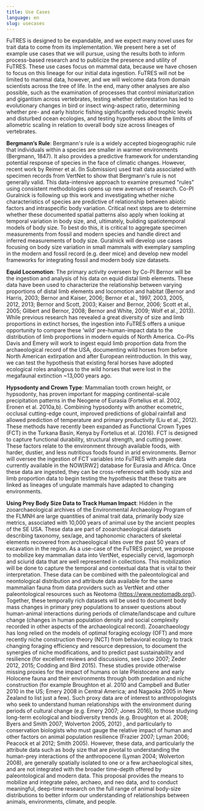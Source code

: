 ```yaml
---
title: Use Cases
language: en
slug: usecases 
---
```


FuTRES is designed to be expandable, and we expect many novel uses for trait data to come from its implementation. We present here a set of example use cases that we will pursue, using the results both to inform process-based research and to publicize the presence and utility of FuTRES. These use cases focus on mammal data, because we have chosen to focus on this lineage for our initial data ingestion. FuTRES will not be limited to mammal data, however, and we will welcome data from domain scientists across the tree of life. In the end, many other analyses are also possible, such as the examination of processes that control miniaturization and gigantism across vertebrates, testing whether deforestation has led to evolutionary changes in bird or insect wing-aspect ratio, determining whether pre- and early historic fishing significantly reduced trophic levels and disturbed ocean ecologies, and testing hypotheses about the limits of allometric scaling in relation to overall body size across lineages of vertebrates.

<b>Bergmann’s Rule</b>: Bergmann's rule is a widely accepted biogeographic rule that individuals within a species are smaller in warmer environments (Bergmann, 1847).  It also provides a predictive framework for understanding potential response of species in the face of climatic changes. However, recent work by Reimer et al. (In Submission) used trait data associated with specimen records from VertNet to show that Bergmann's rule is not generally valid.  This data-intensive approach to examine presumed "rules" using consistent methodologies opens up new avenues of research. Co-PI Guralnick is following up this work and investigating whether niche characteristics of species are predictive of relationship between abiotic factors and intraspecific body variation.  Critical next steps are to determine whether these documented spatial patterns also apply when looking at temporal variation in body size, and, ultimately, building spatiotemporal models of body size.  To best do this, it is critical to aggregate specimen measurements from fossil and modern species and handle direct and inferred measurements of body size. Guralnick will develop use cases focusing on body size variation in small mammals with exemplary sampling in the modern and fossil record (e.g. deer mice) and develop new model frameworks for integrating fossil and modern body size datasets.

<b>Equid Locomotion</b>: The primary activity overseen by Co-PI Bernor will be the ingestion and analysis of his data on equid distal limb elements. These data have been used to characterize the relationship between varying proportions of distal limb elements and locomotion and habitat (Bernor and Harris, 2003; Bernor and Kaiser, 2006; Bernor et al., 1997, 2003, 2005, 2012, 2013; Bernor and Scott, 2003; Kaiser and Bernor, 2006; Scott et al., 2005; Gilbert and Bernor, 2008; Bernor and White, 2009; Wolf et al., 2013). While previous research has revealed a great diversity of size and limb proportions in extinct horses, the ingestion into FuTRES offers a unique opportunity to compare these ‘wild’ pre-human-impact data to the distribution of limb proportions in modern equids of North America. Co-PIs Davis and Emery will work to ingest equid limb proportion data from the archaeological record of the USA, documenting wild horses from before North American extirpation and after European reintroduction. In this way, we can test the hypothesis that existing feral horses have adopted ecological roles analogous to the wild horses that were lost in the megafaunal extinction ~13,000 years ago.

<b>Hypsodonty and Crown Type</b>: Mammalian tooth crown height, or hypsodonty, has proven important for mapping continental-scale precipitation patterns in the Neogene of Eurasia (Fortelius et al. 2002, Eronen et al. 2010a,b). Combining hypsodonty with another ecometric, occlusal cutting-edge count, improved predictions of global rainfall and allowed prediction of temperature and primary productivity (Liu et al., 2012). These methods have recently been expanded as Functional Crown Types (FCT) in the Turkana Basin, Kenya by Fortelius et al. (2016). FCT is designed to capture functional durability, structural strength, and cutting power. These factors relate to the environment through available foods, with harder, dustier, and less nutritious foods found in arid environments. Bernor will oversee the ingestion of FCT variables into FuTRES with ample data currently available in the NOW[RW2]  database for Eurasia and Africa. Once these data are ingested, they can be cross-referenced with body size and limb proportion data to begin testing the hypothesis that these traits are linked as lineages of ungulate mammals have adapted to changing environments.

<b>Using Prey Body Size Data to Track Human Impact</b>:  Hidden in the zooarchaeological archives of the Environmental Archaeology Program of the FLMNH are large quantities of animal trait data, primarily body size metrics, associated with 10,000 years of animal use by the ancient peoples of the SE USA. These data are part of zooarchaeological datasets describing taxonomy, sex/age, and taphonomic characters of skeletal elements recovered from archaeological sites over the past 50 years of excavation in the region. As a use-case of the FuTRES project, we propose to mobilize key mammalian data into VertNet, especially cervid, lagomorph and sciurid data that are well represented in collections.  This mobilization will be done to capture the temporal and contextual data that is vital to their interpretation.  These data can be combined with the paleontological and neontological distribution and attribute data available for the same mammalian fauna from data providers such as VertNet and other paleontological resources such as Neotoma (https://www.neotomadb.org/). Together, these temporally rich datasets will be used to document body mass changes in primary prey populations to answer questions about human-animal interactions during periods of climate/landscape and culture change (changes in human population density and social complexity recorded in other aspects of the archaeological record). Zooarchaeology has long relied on the models of optimal foraging ecology (OFT) and more recently niche construction theory (NCT) from behavioral ecology to track changing foraging efficiency and resource depression, to document the synergies of niche modifications, and to predict past sustainability and resilience (for excellent reviews and discussions, see Lupo 2007; Zeder 2012, 2015; Codding and Bird 2015). These studies provide otherwise missing proxies for the impact of humans on late Pleistocene and early Holocene fauna and their environments through both predation and niche construction (for example Broughton et al. 2010 and Campbell and Butler 2010 in the US; Emery 2008 in Central America; and Nagaoka 2005 in New Zealand to list just a few). Such proxy data are of interest to anthropologists who seek to understand human relationships with the environment during periods of cultural change (e.g. Emery 2007; Jones 2016), to those studying long-term ecological and biodiversity trends (e.g. Broughton et al. 2008; Byers and Smith 2007; Wolverton 2005, 2012) , and particularly to conservation biologists who must gauge the relative impact of human and other factors on animal population resilience (Frazier 2007; Lyman 2006; Peacock et al 2012; Smith 2005). However, these data, and particularly the attribute data such as body size that are pivotal to understanding the human-prey interactions of the anthropocene (Lyman 2004; Wolverton 2008), are generally spatially isolated to one or a few archaeological sites, and are not integrated with the broader time-depth offered by paleontological and modern data. This proposal provides the means to mobilize and integrate paleo, archaeo, and neo data, and to conduct meaningful, deep-time research on the full range of animal body-size distributions to better inform our understanding of relationships between animals, environments, climate, and people.
